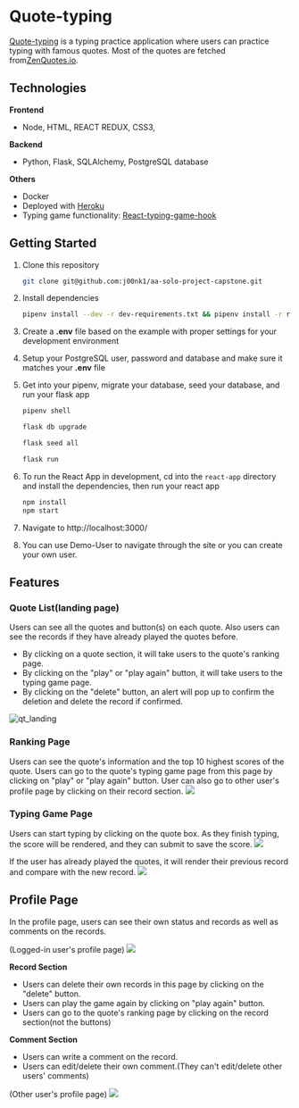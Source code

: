 # Quote-typing

[Quote-typing](https://quote-typing.herokuapp.com/) is a typing practice application where users can practice typing with famous quotes.
Most of the quotes are fetched from[ZenQuotes.io](https://zenquotes.io/).

## Technologies

**Frontend**

- Node, HTML, REACT REDUX, CSS3,

**Backend**

- Python, Flask, SQLAlchemy, PostgreSQL database

**Others**

- Docker
- Deployed with [Heroku](https://www.heroku.com/)
- Typing game functionality: [React-typing-game-hook](https://github.com/jokarz/react-typing-game-hook)

## Getting Started

1. Clone this repository

   ```bash
   git clone git@github.com:j00nk1/aa-solo-project-capstone.git
   ```

2. Install dependencies

   ```bash
   pipenv install --dev -r dev-requirements.txt && pipenv install -r requirements.txt
   ```

3. Create a **.env** file based on the example with proper settings for your development environment

4. Setup your PostgreSQL user, password and database and make sure it matches your **.env** file

5. Get into your pipenv, migrate your database, seed your database, and run your flask app

   ```bash
   pipenv shell
   ```

   ```bash
   flask db upgrade
   ```

   ```bash
   flask seed all
   ```

   ```bash
   flask run
   ```

6. To run the React App in development, cd into the `react-app` directory and install the dependencies, then run your react app

   ```bash
   npm install
   npm start
   ```

7. Navigate to http://localhost:3000/

8. You can use Demo-User to navigate through the site or you can create your own user.

## Features

### Quote List(landing page)

Users can see all the quotes and button(s) on each quote. Also users can see the records if they have already played the quotes before.

- By clicking on a quote section, it will take users to the quote's ranking page.
- By clicking on the "play" or "play again" button, it will take users to the typing game page.
- By clicking on the "delete" button, an alert will pop up to confirm the deletion and delete the record if confirmed.

![qt_landing](/imgs/qt_landing.png)

### Ranking Page

Users can see the quote's information and the top 10 highest scores of the quote.
Users can go to the quote's typing game page from this page by clicking on "play" or "play again" button.
User can also go to other user's profile page by clicking on their record section.
![](/imgs/qt_ranking.png)

### Typing Game Page

Users can start typing by clicking on the quote box.
As they finish typing, the score will be rendered, and they can submit to save the score.
![](/imgs/typing_first_time.gif)

If the user has already played the quotes, it will render their previous record and compare with the new record.
![](/imgs/typing_second_time.gif)

## Profile Page

In the profile page, users can see their own status and records as well as comments on the records.

(Logged-in user's profile page)
![](/imgs/profile_sessionuser.png)

**Record Section**

- Users can delete their own records in this page by clicking on the "delete" button.
- Users can play the game again by clicking on "play again" button.
- Users can go to the quote's ranking page by clicking on the record section(not the buttons)

**Comment Section**

- Users can write a comment on the record.
- Users can edit/delete their own comment.(They can't edit/delete other users' comments)

(Other user's profile page)
![](/imgs/profile_others.png)
